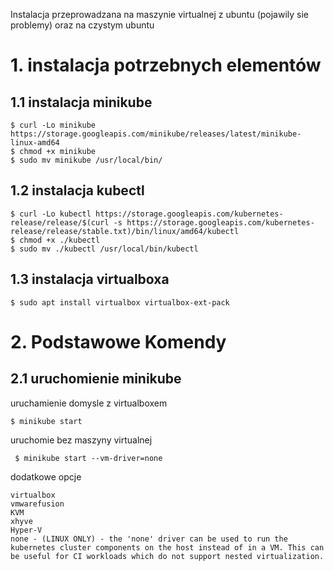 Instalacja przeprowadzana na  maszynie virtualnej z ubuntu (pojawily sie problemy) oraz  na czystym ubuntu

# 1. instalacja potrzebnych elementów
## 1.1 instalacja minikube

    $ curl -Lo minikube https://storage.googleapis.com/minikube/releases/latest/minikube-linux-amd64  
    $ chmod +x minikube  
    $ sudo mv minikube /usr/local/bin/

## 1.2 instalacja kubectl
    $ curl -Lo kubectl https://storage.googleapis.com/kubernetes-release/release/$(curl -s https://storage.googleapis.com/kubernetes-release/release/stable.txt)/bin/linux/amd64/kubectl
    $ chmod +x ./kubectl 
    $ sudo mv ./kubectl /usr/local/bin/kubectl
    
## 1.3 instalacja virtualboxa
    $ sudo apt install virtualbox virtualbox-ext-pack


# 2. Podstawowe Komendy

## 2.1 uruchomienie minikube
uruchamienie domysle z virtualboxem
    
    $ minikube start
    
    
uruchomie bez maszyny virtualnej
     
     $ minikube start --vm-driver=none
     
     
dodatkowe opcje

    virtualbox
    vmwarefusion
    KVM
    xhyve
    Hyper-V
    none - (LINUX ONLY) - the 'none' driver can be used to run the kubernetes cluster components on the host instead of in a VM. This can be useful for CI workloads which do not support nested virtualization.





